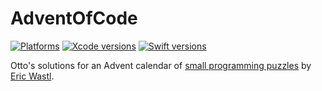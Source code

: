 AdventOfCode
============

[![Platforms](https://img.shields.io/badge/platforms-macOS-important.svg)][GameplayKit]
[![Xcode versions](https://img.shields.io/badge/Xcode-11.2-informational.svg)][Xcode versions]
[![Swift versions](https://img.shields.io/badge/swift-5.0-informational.svg)][Swift versions]

[GameplayKit]: https://developer.apple.com/documentation/gameplaykit
[Xcode versions]: https://developer.apple.com/xcode/
[Swift versions]: https://docs.swift.org/swift-book/RevisionHistory/RevisionHistory.html

Otto's solutions for an Advent calendar of [small programming puzzles][advent-of-code] by [Eric Wastl].

[advent-of-code]: https://adventofcode.com
[Eric Wastl]: http://was.tl
